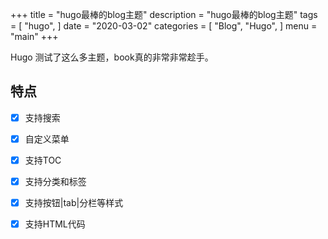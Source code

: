 +++
title = "hugo最棒的blog主题"
description = "hugo最棒的blog主题"
tags = [
    "hugo",
]
date = "2020-03-02"
categories = [
    "Blog",
    "Hugo",
]
menu = "main"
+++

Hugo 测试了这么多主题，book真的非常非常趁手。


## 特点

- [x] 支持搜索
- [x] 自定义菜单
- [x] 支持TOC
- [x] 支持分类和标签
- [x] 支持按钮|tab|分栏等样式
- [x] 支持HTML代码


